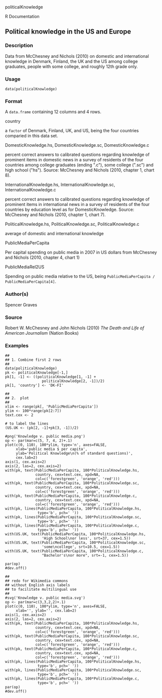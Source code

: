 politicalKnowledge

R Documentation

##  Political knowledge in the US and Europe

### Description

Data from McChesney and Nichols (2010) on domestic and international knowledge
in Denmark, Finland, the UK and the US among college graduates, people with
some college, and roughly 12th grade only.

### Usage

    
    data(politicalKnowledge)

### Format

A `data.frame` containing 12 columns and 4 rows.

country

a `factor` of Denmark, Finland, UK, and US, being the four countries comparied
in this data set.

DomesticKnowledge.hs, DomesticKnowledge.sc, DomesticKnowledge.c

percent correct answers to calibrated questions regarding knowledge of
prominent items in domestic news in a survey of residents of the four
countries among college graduates (ending ".c"), some college (".sc") and high
school ("hs"). Source: McChesney and Nichols (2010, chapter 1, chart 8).

InternationalKnowledge.hs, InternationalKnowledge.sc, InternationalKnowledge.c

percent correct answers to calibrated questions regarding knowledge of
prominent items in international news in a survey of residents of the four
countries by education level as for DomesticKnowledge. Source: McChesney and
Nichols (2010, chapter 1, chart 7).

PoliticalKnowledge.hs, PoliticalKnowledge.sc, PoliticalKnowledge.c

average of domestic and international knowledge

PublicMediaPerCapita

Per capital spending on public media in 2007 in US dollars from McChesney and
Nichols (2010, chapter 4, chart 1)

PublicMediaRel2US

Spending on public media relative to the US, being `PublicMediaPerCapita /
PublicMediaPerCapita[4]`.

### Author(s)

Spencer Graves

### Source

Robert W. McChesney and John Nichols (2010) _The Death and Life of American
Journalism_ (Nation Books)

### Examples

    
    ##
    ## 1. Combine first 2 rows 
    ##
    data(politicalKnowledge)
    pk <- politicalKnowledge[-1,]
    pk[1, -1] <- ((politicalKnowledge[1, -1] + 
                     politicalKnowledge[2, -1])/2)
    pk[1, 'country'] <- 'DK-FI'
    
    ##
    ## 2.  plot
    ##
    xlim <- range(pk[, 'PublicMediaPerCapita'])
    ylim <- 100*range(pk[2:7])
    text.cex <- 2
    
    # to label the lines 
    (US.UK <- (pk[2, -1]+pk[3, -1])/2)
    
    #png('Knowledge v. public media.png')
    op <- par(mar=c(5, 7, 4, 2)+.1)
    plot(c(0, 110), 100*ylim, type='n', axes=FALSE,
         xlab='public media $ per capita',
         ylab='Political Knowledge\n(% of standard questions)',
         cex.lab=2)
    axis(1, cex.axis=2)
    axis(2, las=2, cex.axis=2)
    with(pk, text(PublicMediaPerCapita, 100*PoliticalKnowledge.hs,
                  country, cex=text.cex, xpd=NA, 
                  col=c('forestgreen', 'orange', 'red')))
    with(pk, text(PublicMediaPerCapita, 100*PoliticalKnowledge.sc,
                  country, cex=text.cex, xpd=NA, 
                  col=c('forestgreen', 'orange', 'red')))
    with(pk, text(PublicMediaPerCapita, 100*PoliticalKnowledge.c,
                  country, cex=text.cex, xpd=NA, 
                  col=c('forestgreen', 'orange', 'red')))
    with(pk, lines(PublicMediaPerCapita, 100*PoliticalKnowledge.hs,
                   type='b', pch=' '))
    with(pk, lines(PublicMediaPerCapita, 100*PoliticalKnowledge.sc,
                   type='b', pch=' '))
    with(pk, lines(PublicMediaPerCapita, 100*PoliticalKnowledge.c,
                   type='b', pch=' '))
    with(US.UK, text(PublicMediaPerCapita, 100*PoliticalKnowledge.hs,
                     'High School\nor less', srt=37, cex=1.5))
    with(US.UK, text(PublicMediaPerCapita, 100*PoliticalKnowledge.sc,
                     'some\ncollege', srt=10.5, cex=1.5))
    with(US.UK, text(PublicMediaPerCapita, 100*PoliticalKnowledge.c,
                     "Bachelor's\nor more", srt=-1, cex=1.5))
    
    par(op)
    #dev.off()
    
    ##
    ## redo for Wikimedia commons
    ## without English axis labels 
    ## to facilitate multilingual use 
    ##
    #svg('Knowledge v. public media.svg')
    op <- par(mar=c(3,3,2,2)+.1)
    plot(c(0, 110), 100*ylim, type='n', axes=FALSE,
         xlab='', ylab='', cex.lab=2)
    axis(1, cex.axis=2)
    axis(2, las=2, cex.axis=2)
    with(pk, text(PublicMediaPerCapita, 100*PoliticalKnowledge.hs,
                  country, cex=text.cex, xpd=NA, 
                  col=c('forestgreen', 'orange', 'red')))
    with(pk, text(PublicMediaPerCapita, 100*PoliticalKnowledge.sc,
                  country, cex=text.cex, xpd=NA, 
                  col=c('forestgreen', 'orange', 'red')))
    with(pk, text(PublicMediaPerCapita, 100*PoliticalKnowledge.c,
                  country, cex=text.cex, xpd=NA, 
                  col=c('forestgreen', 'orange', 'red')))
    with(pk, lines(PublicMediaPerCapita, 100*PoliticalKnowledge.hs,
                   type='b', pch=' '))
    with(pk, lines(PublicMediaPerCapita, 100*PoliticalKnowledge.sc,
                   type='b', pch=' '))
    with(pk, lines(PublicMediaPerCapita, 100*PoliticalKnowledge.c,
                   type='b', pch=' '))
    par(op)
    #dev.off()
    

